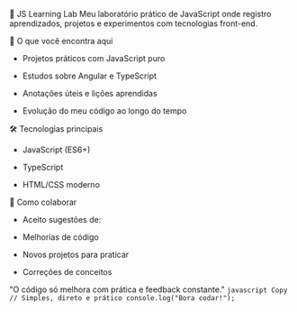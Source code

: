 📌 JS Learning Lab
Meu laboratório prático de JavaScript onde registro aprendizados, projetos e experimentos com tecnologias front-end.

🧪 O que você encontra aqui
- Projetos práticos com JavaScript puro

- Estudos sobre Angular e TypeScript

- Anotações úteis e lições aprendidas

- Evolução do meu código ao longo do tempo

🛠 Tecnologias principais
- JavaScript (ES6+)

- TypeScript

- HTML/CSS moderno

🤝 Como colaborar
- Aceito sugestões de:

- Melhorias de código

- Novos projetos para praticar

- Correções de conceitos

"O código só melhora com prática e feedback constante."
`
javascript
Copy
// Simples, direto e prático
console.log("Bora codar!"); 
`
